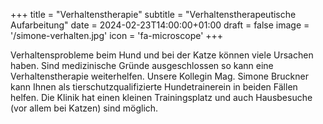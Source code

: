 +++
title = "Verhaltenstherapie"
subtitle = "Verhaltenstherapeutische Aufarbeitung"
date = 2024-02-23T14:00:00+01:00
draft = false
image = '/simone-verhalten.jpg'
icon = 'fa-microscope'
+++

Verhaltensprobleme beim Hund und bei der Katze können viele Ursachen
haben. Sind medizinische Gründe ausgeschlossen so kann eine
Verhaltenstherapie weiterhelfen. Unsere Kollegin Mag. Simone Bruckner
kann Ihnen als tierschutzqualifizierte Hundetrainerein in beiden Fällen
helfen. Die Klinik hat einen kleinen Trainingsplatz und auch Hausbesuche
(vor allem bei Katzen) sind möglich.
